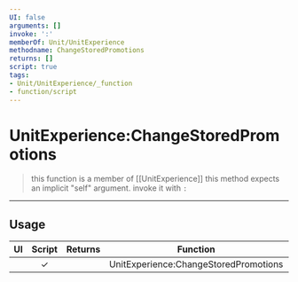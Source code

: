 ```yaml
---
UI: false
arguments: []
invoke: ':'
memberOf: Unit/UnitExperience
methodname: ChangeStoredPromotions
returns: []
script: true
tags:
- Unit/UnitExperience/_function
- function/script
---
```

# UnitExperience:ChangeStoredPromotions
> this function is a member of [[UnitExperience]]
> this method expects an implicit "self" argument. invoke it with `:`
-----
## Usage
|  UI | Script | Returns | Function | Arguments |
|:---:|:------:|-------:|:--------:|:---------|
| |✓||UnitExperience:ChangeStoredPromotions||
